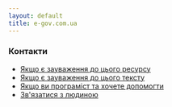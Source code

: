 ```yaml
---
layout: default
title: e-gov.com.ua
---
```


### Контакти

 * [Якщо є зауваження до цього ресурсу](https://github.com/Maidan-hackaton/maidan-hackaton.github.io/issues)
 * [Якщо є зауваження до цього тексту](https://github.com/Maidan-hackaton/maidan-hackaton.github.io/edit/master/index.md)
 * [Якщо ви програміст та хочете допомогти](https://github.com/Maidan-hackaton)
 * [Зв'язатися з людиною](https://www.facebook.com/vanuan)
